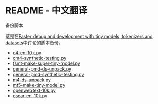 # README - 中文翻译

备份脚本

这是在[Faster debug and development with tiny models, tokenizers and datasets](../make-tiny-models-tokenizers-datasets.md)中讨论的脚本备份。

* [c4-en-10k.py](./c4-en-10k.py)
* [cm4-synthetic-testing.py](./cm4-synthetic-testing.py)
* [fsmt-make-super-tiny-model.py](./fsmt-make-super-tiny-model.py)
* [general-pmd-ds-unpack.py](./general-pmd-ds-unpack.py)
* [general-pmd-synthetic-testing.py](./general-pmd-synthetic-testing.py)
* [m4-ds-unpack.py](./m4-ds-unpack.py)
* [mt5-make-tiny-model.py](./mt5-make-tiny-model.py)
* [openwebtext-10k.py](./openwebtext-10k.py)
* [oscar-en-10k.py](./oscar-en-10k.py)